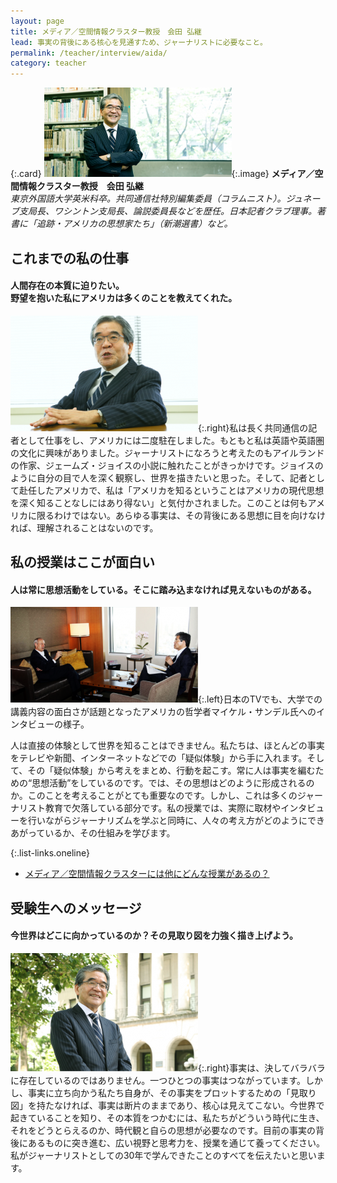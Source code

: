 ```yaml
---
layout: page
title: メディア／空間情報クラスター教授　会田 弘継
lead: 事実の背後にある核心を見通すため、ジャーナリストに必要なこと。
permalink: /teacher/interview/aida/
category: teacher
---
```


{:.card}
![会田 弘継の写真](/assets/images/v1/2015/03/bg02_interview_img01-300x143.png "会田 弘継"){:.image}
**メディア／空間情報クラスター教授　会田 弘継**  
*東京外国語大学英米科卒。共同通信社特別編集委員（コラムニスト）。ジュネーブ支局長、ワシントン支局長、論説委員長などを歴任。日本記者クラブ理事。著書に「追跡・アメリカの思想家たち」（新潮選書）など。*


## これまでの私の仕事

#### 人間存在の本質に迫りたい。 <br>野望を抱いた私にアメリカは多くのことを教えてくれた。

![](/assets/images/v1/2015/03/bg02_interview_img02-300x185.png){:.right}私は長く共同通信の記者として仕事をし、アメリカには二度駐在しました。もともと私は英語や英語圏の文化に興味がありました。ジャーナリストになろうと考えたのもアイルランドの作家、ジェームズ・ジョイスの小説に触れたことがきっかけです。ジョイスのように自分の目で人を深く観察し、世界を描きたいと思った。そして、記者として赴任したアメリカで、私は「アメリカを知るということはアメリカの現代思想を深く知ることなしにはあり得ない」と気付かされました。このことは何もアメリカに限るわけではない。あらゆる事実は、その背後にある思想に目を向けなければ、理解されることはないのです。

## 私の授業はここが面白い

#### 人は常に思想活動をしている。そこに踏み込まなければ見えないものがある。

![](/assets/images/v1/2015/03/bg02_interview_img03-300x153.png){:.left}日本のTVでも、大学での講義内容の面白さが話題となったアメリカの哲学者マイケル・サンデル氏へのインタビューの様子。

人は直接の体験として世界を知ることはできません。私たちは、ほとんどの事実をテレビや新聞、インターネットなどでの「疑似体験」から手に入れます。そして、その「疑似体験」から考えをまとめ、行動を起こす。常に人は事実を編むための“思想活動”をしているのです。では、その思想はどのように形成されるのか。このことを考えることがとても重要なのです。しかし、これは多くのジャーナリスト教育で欠落している部分です。私の授業では、実際に取材やインタビューを行いながらジャーナリズムを学ぶと同時に、人々の考え方がどのようにできあがっているか、その仕組みを学びます。

{:.list-links.oneline}
*   [メディア／空間情報クラスターには他にどんな授業があるの？](/introduction/curriculum/index.html#media)

## 受験生へのメッセージ

#### 今世界はどこに向かっているのか？その見取り図を力強く描き上げよう。

![](/assets/images/v1/2015/03/bg02_interview_img04-300x189.png){:.right}事実は、決してバラバラに存在しているのではありません。一つひとつの事実はつながっています。しかし、事実に立ち向かう私たち自身が、その事実をプロットするための「見取り図」を持たなければ、事実は断片のままであり、核心は見えてこない。今世界で起きていることを知り、その本質をつかむには、私たちがどういう時代に生き、それをどうとらえるのか、時代観と自らの思想が必要なのです。目前の事実の背後にあるものに突き進む、広い視野と思考力を、授業を通じて養ってください。私がジャーナリストとしての30年で学んできたことのすべてを伝えたいと思います。